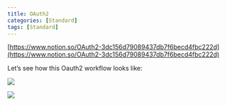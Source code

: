 ```yaml
---
title: OAuth2
categories: [Standard]
tags: [Standard]
---
```


[https://www.notion.so/OAuth2-3dc156d79089437db7f6becd4fbc222d](https://www.notion.so/OAuth2-3dc156d79089437db7f6becd4fbc222d)


Let’s see how this Oauth2 workflow looks like:


![](https://prod-files-secure.s3.us-west-2.amazonaws.com/9960fb2a-b75e-4bea-a8f9-b00925db1215/3bce41e0-99e8-4ebd-9701-e2bc9cbb79a2/Untitled.png?X-Amz-Algorithm=AWS4-HMAC-SHA256&X-Amz-Content-Sha256=UNSIGNED-PAYLOAD&X-Amz-Credential=ASIAZI2LB466S4TW5S27%2F20250715%2Fus-west-2%2Fs3%2Faws4_request&X-Amz-Date=20250715T202810Z&X-Amz-Expires=3600&X-Amz-Security-Token=IQoJb3JpZ2luX2VjEDEaCXVzLXdlc3QtMiJHMEUCIBrzgTN5Ht0P6nMSl46ko6%2FNV6Or4rZDVnRMqshzsNJEAiEA%2Flsa8Sf3x6dfASFY3jIfSjPJk3tWzzf8CtLBjzSHVcUq%2FwMIShAAGgw2Mzc0MjMxODM4MDUiDPiE0j9VtL0ijIh3WCrcA4Fkh42HbTLzyPOFdHd2tw0JnDhcGurPNOAsQsSStE8iQRv0HH5c%2FnD70w77mr8C6twfgvTCaNpzZxUDLwvhRBZaGO078CG1SXClpudU7pLPO2j6I5ezSS5vDGU67osoXI5wp1ZvlFqlBBz6DZh68XIeIQbWcR6x6rQCBHmWFZIYcBwQ4hzoyzTBeFyzFvgAU7C4HF8QU2jtcQJXJP81SjBzqvbeFi59pjC%2Fiwz7BnhFqALrFPKoXQvHr8YwzutSEm8pKOOeb6msqjXP%2B%2F9C3OzlYL%2BST7v4r2EKmSCuszHngAVS90ffCIxcOawbNCopiAnG6aJOMuRy3MY2ywNt%2BgFZP96h0H9i9ss4UI1%2BKraOQys53I6xLFD%2F3b1Tb1gK1P0q09asJOq9PxyR469GoPihmBv0goLpTovVkWt5qZ28zzHmE0qL8G7tAZVjiFJN2LvPLklPFrW98yGImZMGCrbBPykXfzB9uZ5TjRNAJCbmwFcryu7Rf0tykoV2koOCeICnqQ1k5nenm3ahNl0HE4LdCXMfFT9hYlE47pjuk1BgxIkjdhSHfDaZRl%2FiQQJg8FBBTE3cB8ApKQERPfF0LromCS6Kg8PhPSrABdYQQ%2B9XwQdJ74BdFSMhQvfTMP%2BG2sMGOqUBTsfQvzP3FTTyXwzb7bP%2FWACriaqjp6Szfv4rKBlpniugW4F0Y5eAONNpWF9LX%2FRtKROGA9qYMmtD5uZvOHIO3LgbIvNG1cjG27dQTA9ZKib5cM1rt2XC4lljKnxVNzUSspkoheUwj%2FzsOiTzULpxmD8UwjSkiJN9fmReNAgOhlPXrRhOgocHmdlB8CRzuDPJZRSJlK%2B13cBBFhfpGdJ18SWBmb%2F9&X-Amz-Signature=60e54d334685033a36d24434b6e805faa2d5477a9ef704f83c4826dedf36605d&X-Amz-SignedHeaders=host&x-amz-checksum-mode=ENABLED&x-id=GetObject)


![](https://prod-files-secure.s3.us-west-2.amazonaws.com/9960fb2a-b75e-4bea-a8f9-b00925db1215/27d32b66-de43-41de-80f7-7edb81d1190f/Untitled.png?X-Amz-Algorithm=AWS4-HMAC-SHA256&X-Amz-Content-Sha256=UNSIGNED-PAYLOAD&X-Amz-Credential=ASIAZI2LB466S4TW5S27%2F20250715%2Fus-west-2%2Fs3%2Faws4_request&X-Amz-Date=20250715T202810Z&X-Amz-Expires=3600&X-Amz-Security-Token=IQoJb3JpZ2luX2VjEDEaCXVzLXdlc3QtMiJHMEUCIBrzgTN5Ht0P6nMSl46ko6%2FNV6Or4rZDVnRMqshzsNJEAiEA%2Flsa8Sf3x6dfASFY3jIfSjPJk3tWzzf8CtLBjzSHVcUq%2FwMIShAAGgw2Mzc0MjMxODM4MDUiDPiE0j9VtL0ijIh3WCrcA4Fkh42HbTLzyPOFdHd2tw0JnDhcGurPNOAsQsSStE8iQRv0HH5c%2FnD70w77mr8C6twfgvTCaNpzZxUDLwvhRBZaGO078CG1SXClpudU7pLPO2j6I5ezSS5vDGU67osoXI5wp1ZvlFqlBBz6DZh68XIeIQbWcR6x6rQCBHmWFZIYcBwQ4hzoyzTBeFyzFvgAU7C4HF8QU2jtcQJXJP81SjBzqvbeFi59pjC%2Fiwz7BnhFqALrFPKoXQvHr8YwzutSEm8pKOOeb6msqjXP%2B%2F9C3OzlYL%2BST7v4r2EKmSCuszHngAVS90ffCIxcOawbNCopiAnG6aJOMuRy3MY2ywNt%2BgFZP96h0H9i9ss4UI1%2BKraOQys53I6xLFD%2F3b1Tb1gK1P0q09asJOq9PxyR469GoPihmBv0goLpTovVkWt5qZ28zzHmE0qL8G7tAZVjiFJN2LvPLklPFrW98yGImZMGCrbBPykXfzB9uZ5TjRNAJCbmwFcryu7Rf0tykoV2koOCeICnqQ1k5nenm3ahNl0HE4LdCXMfFT9hYlE47pjuk1BgxIkjdhSHfDaZRl%2FiQQJg8FBBTE3cB8ApKQERPfF0LromCS6Kg8PhPSrABdYQQ%2B9XwQdJ74BdFSMhQvfTMP%2BG2sMGOqUBTsfQvzP3FTTyXwzb7bP%2FWACriaqjp6Szfv4rKBlpniugW4F0Y5eAONNpWF9LX%2FRtKROGA9qYMmtD5uZvOHIO3LgbIvNG1cjG27dQTA9ZKib5cM1rt2XC4lljKnxVNzUSspkoheUwj%2FzsOiTzULpxmD8UwjSkiJN9fmReNAgOhlPXrRhOgocHmdlB8CRzuDPJZRSJlK%2B13cBBFhfpGdJ18SWBmb%2F9&X-Amz-Signature=bb2167dab4fb2a30977e5c2386e7d1a99db6130f017395c93d355877a0339680&X-Amz-SignedHeaders=host&x-amz-checksum-mode=ENABLED&x-id=GetObject)

